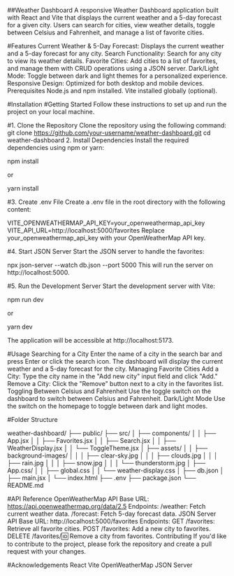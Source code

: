 ##Weather Dashboard
A responsive Weather Dashboard application built with React and Vite that displays the current weather and a 5-day forecast for a given city. Users can search for cities, view weather details, toggle between Celsius and Fahrenheit, and manage a list of favorite cities.

#Features
Current Weather & 5-Day Forecast: Displays the current weather and a 5-day forecast for any city.
Search Functionality: Search for any city to view its weather details.
Favorite Cities: Add cities to a list of favorites, and manage them with CRUD operations using a JSON server.
Dark/Light Mode: Toggle between dark and light themes for a personalized experience.
Responsive Design: Optimized for both desktop and mobile devices.
Prerequisites
Node.js and npm installed.
Vite installed globally (optional).

#Installation
#Getting Started
Follow these instructions to set up and run the project on your local machine.

#1. Clone the Repository
Clone the repository using the following command:
git clone https://github.com/your-username/weather-dashboard.git
cd weather-dashboard
2. Install Dependencies
Install the required dependencies using npm or yarn:

npm install

or

yarn install

#3. Create .env File
Create a .env file in the root directory with the following content:


VITE_OPENWEATHERMAP_API_KEY=your_openweathermap_api_key
VITE_API_URL=http://localhost:5000/favorites
Replace your_openweathermap_api_key with your OpenWeatherMap API key.

#4. Start JSON Server
Start the JSON server to handle the favorites:

npx json-server --watch db.json --port 5000
This will run the server on http://localhost:5000.

#5. Run the Development Server
Start the development server with Vite:

npm run dev

or

yarn dev

The application will be accessible at http://localhost:5173.

#Usage
Searching for a City
Enter the name of a city in the search bar and press Enter or click the search icon.
The dashboard will display the current weather and a 5-day forecast for the city.
Managing Favorite Cities
Add a City: Type the city name in the "Add new city" input field and click "Add."
Remove a City: Click the "Remove" button next to a city in the favorites list.
Toggling Between Celsius and Fahrenheit
Use the toggle switch on the dashboard to switch between Celsius and Fahrenheit.
Dark/Light Mode
Use the switch on the homepage to toggle between dark and light modes.

#Folder Structure

weather-dashboard/
├── public/
├── src/
│   ├── components/
│   │   ├── App.jsx
│   │   ├── Favorites.jsx
│   │   ├── Search.jsx
│   │   ├── WeatherDisplay.jsx
│   │   └── ToggleTheme.jsx
│   ├── assets/
│   │   ├── background-images/
│   │   │   ├── clear-sky.jpg
│   │   │   ├── clouds.jpg
│   │   │   ├── rain.jpg
│   │   │   ├── snow.jpg
│   │   │   └── thunderstorm.jpg
│   ├── App.css/
│   │   ├── global.css
│   │   └── weather-display.css
│   ├── db.json
│   ├── main.jsx
│   └── index.html
├── .env
├── package.json
└── README.md

#API Reference
OpenWeatherMap API
Base URL: https://api.openweathermap.org/data/2.5
Endpoints:
/weather: Fetch current weather data.
/forecast: Fetch 5-day forecast data.
JSON Server API
Base URL: http://localhost:5000/favorites
Endpoints:
GET /favorites: Retrieve all favorite cities.
POST /favorites: Add a new city to favorites.
DELETE /favorites/:id: Remove a city from favorites.
Contributing
If you'd like to contribute to the project, please fork the repository and create a pull request with your changes.


#Acknowledgements
React
Vite
OpenWeatherMap
JSON Server
